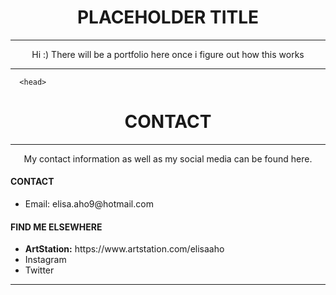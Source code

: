 <html>

<head>
<style type="text/css">
	.center { text-align:center; }
</style>
</head>
	

<body>
	<h1 class="center">PLACEHOLDER TITLE</h1>
	<hr>
	<p class="center">Hi :) There will be a portfolio here once i figure out how this works
	</p>
<hr>	
	
	
	
	
	
	
	
	  <head>
  <style type="text/css">
    .center { text-align:center; }
  </style>
  </head>


<h1 class="center">CONTACT</h1>
<hr>
<p class="center">My contact information as well as my social media can be found here.

<p><h4>CONTACT</h4></p>
<ul>
  <li>Email: elisa.aho9@hotmail.com</li>
</ul>  

  
<p><h4>FIND ME ELSEWHERE</h4></p>
<ul>
  <li><b>ArtStation:</b> https://www.artstation.com/elisaaho</li>
  <li>Instagram</li>
  <li>Twitter</li>
</ul>  

<hr>

</p>
	
</body>
</html>
